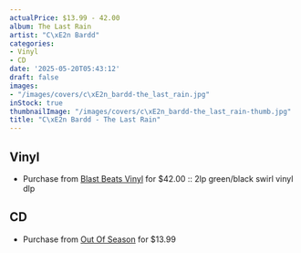 ```yaml
---
actualPrice: $13.99 - 42.00
album: The Last Rain
artist: "C\xE2n Bardd"
categories:
- Vinyl
- CD
date: '2025-05-20T05:43:12'
draft: false
images:
- "/images/covers/c\xE2n_bardd-the_last_rain.jpg"
inStock: true
thumbnailImage: "/images/covers/c\xE2n_bardd-the_last_rain-thumb.jpg"
title: "C\xE2n Bardd - The Last Rain"
---
```


## Vinyl
* Purchase from [Blast Beats Vinyl](https://blastbeatsvinyl.com/products/can-bardd-the-last-rain-2lp-green-black-swirl-vinyl-dlp-2) for $42.00 :: 2lp green/black swirl vinyl dlp
## CD
* Purchase from [Out Of Season](https://www.outofseasonlabel.com/products/can-bardd-the-last-rain-cd) for $13.99
